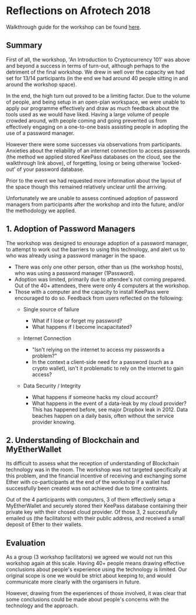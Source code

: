 # Reflections on Afrotech 2018

Walkthrough guide for the workshop can be found [here](../guides/cryptoguide.md).

## Summary

First of all, the workshop, 'An Introduction to Cryptocurrency 101' was above and beyond a success in terms of turn-out, although perhaps to the detriment of the final workshop.
We drew in well over the capacity we had set for 13/14 participants (in the end we had around 40 people sitting in and around the workshop space).

In the end, the high turn out proved to be a limiting factor. Due to the volume of people, and being setup in an open-plan workspace, we were unable to apply our programme effectively and draw as much feedback about the tools used as we would have liked. Having a large volume of people crowded around, with people coming and going prevented us from effectively engaging on a one-to-one basis assisting people in adopting the use of a password manager. 

However there were some successes via observations from participants. Anxieties about the reliability of an internet connection to access passwords (the method we applied stored KeePass databases on the cloud, see the walkthrough link above), of forgetting, losing or being otherwise 'locked-out' of your password database.

Prior to the event we had requested more information about the layout of the space though this remained relatively unclear until the arriving.

Unfortunately we are unable to assess continued adoption of password managers from participants after the workshop and into the future, and/or the methodology we applied.

## 1. Adoption of Password Managers

The workshop was designed to enourage adoption of a password manager, to attempt to work out the barriers to using this technology, and alert us to who was already using a password manager in the space.

- There was only one other person, other than us (the workshop hosts), who was using a password manager (1Password).
- Adoption was limited, primarily due to attendee's not coming prepared. Out of the 40+ attendees, there were only 4 computers at the workshop.
- Those with a computer and the capacity to install KeePass were encouraged to do so. Feedback from users reflected on the following:
  * Single source of failure
    - What if I lose or forget my password?
    - What happens if I become incapacitated?

  * Internet Connection
    - "Isn't relying on the internet to access my passwords a problem?"
    - In the context a client-side need for a password (such as a crypto wallet), isn't it problematic to rely on the internet to gain access?

  * Data Security / Integrity
    - What happens if someone hacks my cloud account?
    - What happens in the event of a data-leak by my cloud provider? This has happened before, see major Dropbox leak in 2012. Data beaches happen on a daily basis, often without the service provider knowing.


## 2. Understanding of Blockchain and MyEtherWallet

Its difficult to assess what the reception of understanding of Blockchain technology was in the room. The workshop was not targeted specifically at this problem, and the financial incentive of receiving and exchanging some Ether with co-participants at the end of the workshop if a wallet had successfully been created was not achieved due to time contraints.

Out of the 4 participants with computers, 3 of them effectively setup a MyEtherWallet and securely stored their KeePass database containing their private key with their chosed cloud provider.
Of those 3, 2 successfully emailed us (the facilitators) with their public address, and received a small deposit of Ether to their wallets.


## Evaluation

As a group (3 workshop facilitators) we agreed we would not run this workshop again at this scale. Having 40+ people means drawing effective conclusions about people's experience using the technology is limited. Our original scope is one we would be strict about keeping to, and would communicate more clearly with the organisers in future.

However, drawing from the experiences of those involved, it was clear that some conclusions could be made about people's concerns with the technology and the approach.
